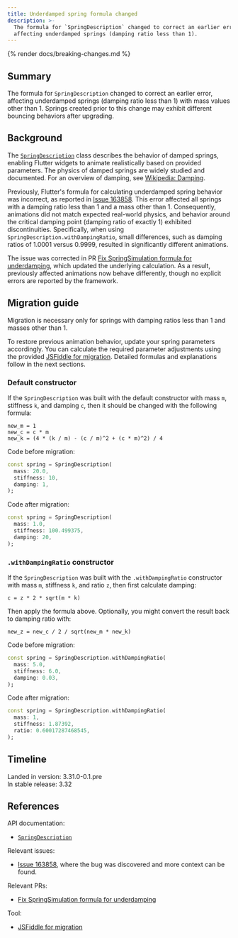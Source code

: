```yaml
---
title: Underdamped spring formula changed
description: >-
  The formula for `SpringDescription` changed to correct an earlier error,
  affecting underdamped springs (damping ratio less than 1).
---
```


{% render docs/breaking-changes.md %}

## Summary

The formula for `SpringDescription` changed to correct an earlier error,
affecting underdamped springs (damping ratio less than 1)
with mass values other than 1.
Springs created prior to this change may exhibit
different bouncing behaviors after upgrading.

## Background

The [`SpringDescription`][] class describes the behavior of damped springs,
enabling Flutter widgets to animate realistically based on provided parameters.
The physics of damped springs are widely studied and documented. For an overview
of damping, see [Wikipedia: Damping][].

Previously, Flutter's formula for calculating underdamped spring behavior was
incorrect, as reported in [Issue 163858][]. This error affected all springs with
a damping ratio less than 1 and a mass other than 1. Consequently, animations
did not match expected real-world physics, and behavior around the critical
damping point (damping ratio of exactly 1) exhibited discontinuities.
Specifically, when using `SpringDescription.withDampingRatio`, small
differences, such as damping ratios of 1.0001 versus 0.9999, resulted in
significantly different animations.

The issue was corrected in PR [Fix SpringSimulation formula for underdamping][],
which updated the underlying calculation. As a result, previously affected
animations now behave differently, though no explicit errors are reported by the
framework.

## Migration guide

Migration is necessary only for springs with damping ratios less than 1 and
masses other than 1.

To restore previous animation behavior, update your spring parameters
accordingly. You can calculate the required parameter adjustments using the
provided [JSFiddle for migration][]. Detailed formulas and explanations follow
in the next sections.

### Default constructor

If the `SpringDescription` was built with the default constructor with
mass `m`, stiffness `k`, and damping `c`,
then it should be changed with the following formula:

```plaintext
new_m = 1
new_c = c * m
new_k = (4 * (k / m) - (c / m)^2 + (c * m)^2) / 4
```

Code before migration:

```dart
const spring = SpringDescription(
  mass: 20.0,
  stiffness: 10,
  damping: 1,
);
```

Code after migration:

```dart
const spring = SpringDescription(
  mass: 1.0,
  stiffness: 100.499375,
  damping: 20,
);
```

### `.withDampingRatio` constructor

If the `SpringDescription` was built with the `.withDampingRatio` constructor
with mass `m`, stiffness `k`, and ratio `z`, then first calculate damping:

```plaintext
c = z * 2 * sqrt(m * k)
```

Then apply the formula above.
Optionally, you might convert the result back to damping ratio with:

```plaintext
new_z = new_c / 2 / sqrt(new_m * new_k)
```

Code before migration:

```dart
const spring = SpringDescription.withDampingRatio(
  mass: 5.0,
  stiffness: 6.0,
  damping: 0.03,
);
```

Code after migration:

```dart
const spring = SpringDescription.withDampingRatio(
  mass: 1,
  stiffness: 1.87392,
  ratio: 0.60017287468545,
);
```

## Timeline

Landed in version: 3.31.0-0.1.pre<br>
In stable release: 3.32

## References

API documentation:

* [`SpringDescription`][]

Relevant issues:

* [Issue 163858][], where the bug was discovered and more context can be found.

Relevant PRs:

* [Fix SpringSimulation formula for underdamping][]

Tool:
* [JSFiddle for migration][]

[Fix SpringSimulation formula for underdamping]: {{site.repo.flutter}}/pull/165017
[Issue 163858]: {{site.repo.flutter}}/issues/163858
[JSFiddle for migration]: https://jsfiddle.net/6jgvbzps/30/
[`SpringDescription`]: {{site.api}}/flutter/physics/SpringDescription-class.html
[Wikipedia: Damping]: https://en.wikipedia.org/wiki/Damping
